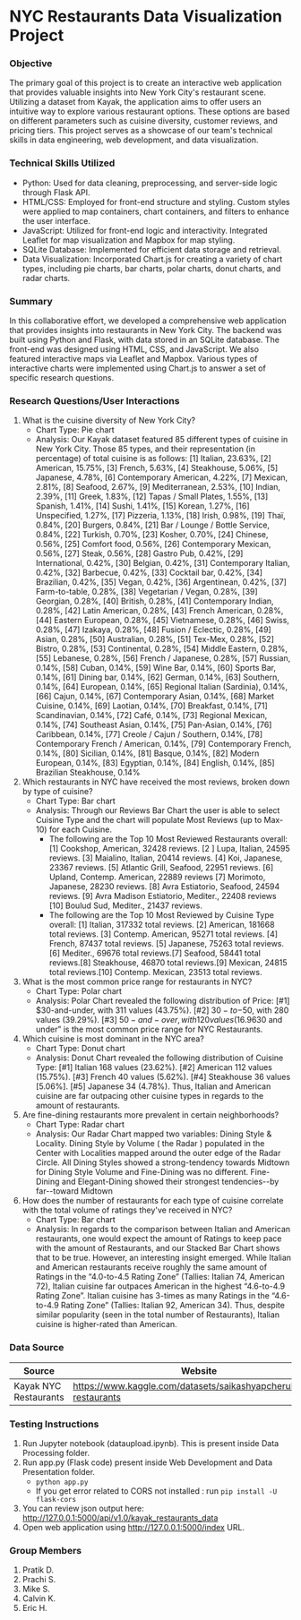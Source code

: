 # NYC Restaurants Data Visualization Project
### Objective
The primary goal of this project is to create an interactive web application that provides valuable insights into New York City's restaurant scene. Utilizing a dataset from Kayak, the application aims to offer users an intuitive way to explore various restaurant options. These options are based on different parameters such as cuisine diversity, customer reviews, and pricing tiers. This project serves as a showcase of our team's technical skills in data engineering, web development, and data visualization.

### Technical Skills Utilized
- Python: Used for data cleaning, preprocessing, and server-side logic through Flask API.
- HTML/CSS: Employed for front-end structure and styling. Custom styles were applied to map containers, chart containers, and filters to enhance the user interface.
- JavaScript: Utilized for front-end logic and interactivity. Integrated Leaflet for map visualization and Mapbox for map styling.
- SQLite Database: Implemented for efficient data storage and retrieval.
- Data Visualization: Incorporated Chart.js for creating a variety of chart types, including pie charts, bar charts, polar charts, donut charts, and radar charts.

### Summary
In this collaborative effort, we developed a comprehensive web application that provides insights into restaurants in New York City. The backend was built using Python and Flask, with data stored in an SQLite database. The front-end was designed using HTML, CSS, and JavaScript. We also featured interactive maps via Leaflet and Mapbox. Various types of interactive charts were implemented using Chart.js to answer a set of specific research questions.

### Research Questions/User Interactions
1. What is the cuisine diversity of New York City?
	- Chart Type: Pie chart
	- Analysis: Our Kayak dataset featured 85 different types of cuisine in New York City. Those 85 types, and their representation (in percentage) of total cuisine is as follows:  [1] Italian, 23.63%, [2] American, 15.75%, [3] French, 5.63%, [4] Steakhouse, 5.06%, [5] Japanese, 4.78%, [6] Contemporary American, 4.22%, [7] Mexican, 2.81%, [8] Seafood, 2.67%, [9] Mediterranean, 2.53%, [10] Indian, 2.39%, [11] Greek, 1.83%, [12] Tapas / Small Plates, 1.55%, [13] Spanish, 1.41%, [14] Sushi, 1.41%, [15] Korean, 1.27%, [16] Unspecified, 1.27%, [17] Pizzeria, 1.13%, [18] Irish, 0.98%, [19] Thaï, 0.84%, [20] Burgers, 0.84%, [21] Bar / Lounge / Bottle Service, 0.84%, [22] Turkish, 0.70%, [23] Kosher, 0.70%, [24] Chinese, 0.56%, [25] Comfort food, 0.56%, [26] Contemporary Mexican, 0.56%, [27] Steak, 0.56%, [28] Gastro Pub, 0.42%, [29] International, 0.42%, [30] Belgian, 0.42%, [31] Contemporary Italian, 0.42%, [32] Barbecue, 0.42%, [33] Cocktail bar, 0.42%, [34] Brazilian, 0.42%, [35] Vegan, 0.42%, [36] Argentinean, 0.42%, [37] Farm-to-table, 0.28%, [38] Vegetarian / Vegan, 0.28%, [39] Georgian, 0.28%, [40] British, 0.28%, [41] Contemporary Indian, 0.28%, [42] Latin American, 0.28%, [43] French American, 0.28%, [44] Eastern European, 0.28%, [45] Vietnamese, 0.28%, [46] Swiss, 0.28%, [47] Izakaya, 0.28%, [48] Fusion / Eclectic, 0.28%, [49] Asian, 0.28%, [50] Australian, 0.28%, [51] Tex-Mex, 0.28%, [52] Bistro, 0.28%, [53] Continental, 0.28%, [54] Middle Eastern, 0.28%, [55] Lebanese, 0.28%, [56] French / Japanese, 0.28%, [57] Russian, 0.14%, [58] Cuban, 0.14%, [59] Wine Bar, 0.14%, [60] Sports Bar, 0.14%, [61] Dining bar, 0.14%, [62] German, 0.14%, [63] Southern, 0.14%, [64] European, 0.14%, [65] Regional Italian (Sardinia), 0.14%, [66] Cajun, 0.14%, [67] Contemporary Asian, 0.14%, [68] Market Cuisine, 0.14%, [69] Laotian, 0.14%, [70] Breakfast, 0.14%, [71] Scandinavian, 0.14%, [72] Café, 0.14%, [73] Regional Mexican, 0.14%, [74] Southeast Asian, 0.14%, [75] Pan-Asian, 0.14%, [76] Caribbean, 0.14%, [77] Creole / Cajun / Southern, 0.14%, [78] Contemporary French / American, 0.14%, [79] Contemporary French, 0.14%, [80] Sicilian, 0.14%, [81] Basque, 0.14%, [82] Modern European, 0.14%, [83] Egyptian, 0.14%, [84] English, 0.14%, [85] Brazilian Steakhouse, 0.14%
1. Which restaurants in NYC have received the most reviews, broken down by type of cuisine?
	- Chart Type: Bar chart
	- Analysis: Through our Reviews Bar Chart the user is able to select Cuisine Type and the chart will populate Most Reviews (up to Max-10) for each Cuisine.
		- The following are the Top 10 Most Reviewed Restaurants overall: [1] Cookshop, American, 32428 reviews. [2 ] Lupa, Italian, 24595 reviews. [3] Maialino, Italian, 20414 reviews. [4] Koi, Japanese, 23367 reviews. [5] Atlantic Grill, Seafood, 22951 reviews. [6] Upland, Contemp. American, 22889 reviews [7] Morimoto, Japanese, 28230 reviews. [8] Avra Estiatorio, Seafood, 24594 reviews. [9] Avra Madison Estiatorio, Mediter., 22408 reviews [10] Boulud Sud, Mediter., 21437 reviews.
		- The following are the Top 10 Most Reviewed by Cuisine Type overall: [1] Italian, 317332 total reviews. [2] American, 181668 total reviews. [3] Contemp. American, 95271 total reviews. [4] French, 87437 total reviews. [5] Japanese, 75263 total reviews. [6] Mediter., 69676 total reviews.[7] Seafood, 58441 total reviews.[8] Steakhouse, 46870 total reviews.[9] Mexican, 24815 total reviews.[10] Contemp. Mexican, 23513 total reviews.
1. What is the most common price range for restaurants in NYC?
	- Chart Type: Polar chart
	- Analysis: Polar Chart revealed the following distribution of Price: [#1] $30-and-under, with 311 values (43.75%). [#2] $30-to-$50, with 280 values (39.29%). [#3] $50-and-over, with 120 values (16.96%). Thus “$30 and under” is the most common price range for NYC Restaurants.
1. Which cuisine is most dominant in the NYC area?
	- Chart Type: Donut chart
	- Analysis: Donut Chart revealed the following distribution of Cuisine Type: [#1] Italian 168 values (23.62%). [#2] American 112 values (15.75%). [#3] French 40 values (5.62%). [#4] Steakhouse 36 values [5.06%]. [#5] Japanese 34 (4.78%). Thus, Italian and American cuisine are far outpacing other cuisine types in regards to the amount of restaurants.
1. Are fine-dining restaurants more prevalent in certain neighborhoods?
	- Chart Type: Radar chart
	- Analysis: Our Radar Chart mapped two variables: Dining Style & Locality. Dining Style by Volume ( the Radar ) populated in the Center with Localities mapped around the outer edge of the Radar Circle. All Dining Styles showed a strong-tendency towards Midtown for Dining Style Volume and Fine-Dining was no different. Fine-Dining and Elegant-Dining showed their strongest tendencies--by far--toward Midtown
1. How does the number of restaurants for each type of cuisine correlate with the total volume of ratings they've received in NYC?
	- Chart Type: Bar chart
	- Analysis: In regards to the comparison between Italian and American restaurants, one would expect the amount of Ratings to keep pace with the amount of Restaurants, and our Stacked Bar Chart shows that to be true. However, an interesting insight emerged. While Italian and American restaurants receive roughly the same amount of Ratings in the “4.0-to-4.5 Rating Zone” (Tallies: Italian 74, American 72), Italian cuisine far outpaces American in the highest “4.6-to-4.9 Rating Zone”. Italian cuisine has 3-times as many Ratings in the “4.6-to-4.9 Rating Zone” (Tallies: Italian 92, American 34). Thus, despite similar popularity (seen in the total number of Restaurants), Italian cuisine is higher-rated than American. 

### Data Source
|Source|Website|
|---|---|
|Kayak NYC Restaurants|https://www.kaggle.com/datasets/saikashyapcheruku/nyc-restaurants|

### Testing Instructions
1. Run Jupyter notebook (dataupload.ipynb). This is present inside Data Processing folder.
2. Run app.py (Flask code) present inside Web Development and Data Presentation folder.
   - `python app.py`
   - If you get error related to CORS not installed : run `pip install -U flask-cors`
4. You can review json output here: http://127.0.0.1:5000/api/v1.0/kayak_restaurants_data
5. Open web application using http://127.0.0.1:5000/index URL.


### Group Members

1. Pratik D.
1. Prachi S.
1. Mike S.
1. Calvin K.
1. Eric H.
